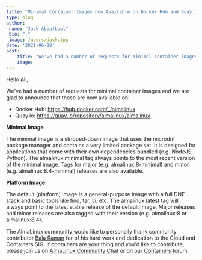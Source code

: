 ```yaml
---
title: "Minimal Container Images now Available on Docker Hub and Quay.io"
type: blog
author: 
 name: "Jack Aboutboul"
 bio: "-"
 image: /users/jack.jpg
date: '2021-06-28'
post:
    title: "We've had a number of requests for minimal container images and we are glad to announce that those are now available on Docker Hub and Quay.io!"
    image: 
---
```


Hello All,

We've had a number of requests for minimal container images and we are glad to announce that those are now available on:

- Docker Hub: https://hub.docker.com/_/almalinux
- Quay.io: https://quay.io/repository/almalinux/almalinux

**Minimal Image**

The minimal image is a stripped-down image that uses the microdnf package manager and contains a very limited package set. It is designed for applications that come with their own dependencies bundled (e.g. NodeJS, Python). The almalinux:minimal tag always points to the most recent version of the minimal image. Tags for major (e.g. almalinux:8-minimal) and minor (e.g. almalinux:8.4-minimal) releases are also available.

**Platform Image**

The default (platform) image is a general-purpose image with a full DNF stack and basic tools like find, tar, vi, etc. The almalinux:latest tag will always point to the latest stable release of the default image. Major releases and minor releases are also tagged with their version (e.g. almalinux:8 or almalinux:8.4).

The AlmaLinux community would like to personally thank community contributor [Bala Raman](https://github.com/srbala) for of his hard work and dedication to the Cloud and Containers SIG. If containers are your thing and you'd like to contribute, please join us on [AlmaLinux Community Chat](https://chat.almalinux.org/almalinux/channels/sigcloud) or on our [Containers](https://forums.almalinux.org/c/sigs/containers/23) forum.
